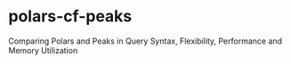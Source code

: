 # polars-cf-peaks
Comparing Polars and Peaks in Query Syntax, Flexibility, Performance and Memory Utilization
